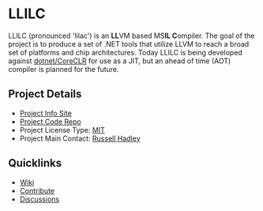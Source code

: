 # LLILC

LLILC (pronounced 'lilac') is an **LL**VM based MS**IL C**ompiler. The goal of the project is to produce a set of .NET tools that utilize LLVM to reach a broad set of platforms and chip architectures. Today LLILC is being developed against [dotnet/CoreCLR](https://github.com/dotnet/coreclr) for use as a JIT, but an ahead of time (AOT) compiler is planned for the future. 

## Project Details

* [Project Info Site](https://github.com/dotnet/llilc/wiki)
* [Project Code Repo](https://github.com/dotnet/llilc)
* Project License Type: [MIT](https://github.com/dotnet/llilc/blob/master/LICENSE.TXT)
* Project Main Contact: [Russell Hadley](https://github.com/russellhadley)

## Quicklinks
* [Wiki](https://github.com/dotnet/llilc/wiki)
* [Contribute](https://github.com/dotnet/llilc/wiki/Areas-To-Contribute)
* [Discussions](http://forums.dotnetfoundation.org/) 
